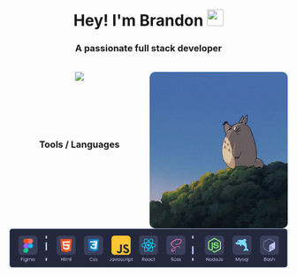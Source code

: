 <h1 align="center">Hey! I'm Brandon <img src="https://raw.githubusercontent.com/Pocco81/Pocco81/main/assets/hi.gif?raw=true" width="30px" height="30px"></h1>

<div align="center">
<h3 >A passionate full stack developer</h3><br>
<img src="https://github-readme-stats.vercel.app/api?username=Cesar-Brandon&show_icons=true&theme=blueberry"/>
<img align="right" src="./assets/ghibli.gif" alt="giphy" width="250" style=" border-radius:10px;">
</div></br>

&nbsp;

<div align="center">

&nbsp;
  
### Tools / Languages
![tools](./assets/Tools-lenguages.png)
</div>

